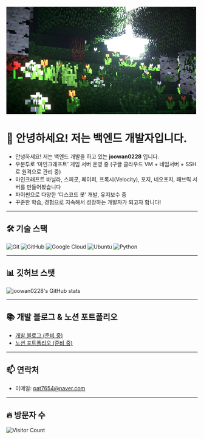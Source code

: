 ![banner](./assets/banner.gif)

# 👋 안녕하세요! 저는 백엔드 개발자입니다.

- 안녕하세요! 저는 백엔드 개발을 하고 있는 **joowan0228** 입니다.
- 우분투로 ‘마인크래프트’ 게임 서버 운영 중 (구글 클라우드 VM + 네임서버 + SSH로 원격으로 관리 중)
- 마인크래프트 바닐라, 스피곳, 페이퍼, 프록시(Velocity), 포지, 네오포지, 패브릭 서버를 만들어봤습니다
- 파이썬으로 다양한 ‘디스코드 봇’ 개발, 유지보수 중
- 꾸준한 학습, 경험으로 지속해서 성장하는 개발자가 되고자 합니다!


---

## 🛠️ 기술 스택

![Git](https://img.shields.io/badge/Git-F05032?style=for-the-badge&logo=git&logoColor=white)
![GitHub](https://img.shields.io/badge/GitHub-181717?style=for-the-badge&logo=github&logoColor=white)
![Google Cloud](https://img.shields.io/badge/Google%20Cloud-4285F4?style=for-the-badge&logo=googlecloud&logoColor=white)
![Ubuntu](https://img.shields.io/badge/Ubuntu-E95420?style=for-the-badge&logo=ubuntu&logoColor=white)
![Python](https://img.shields.io/badge/Python-3776AB?style=for-the-badge&logo=python&logoColor=white)

---


## 📊 깃허브 스탯

![joowan0228's GitHub stats](https://github-readme-stats.vercel.app/api?username=joowan0228&show_icons=true&theme=github_dark)

---

## 📚 개발 블로그 & 노션 포트폴리오

- [개발 블로그 (준비 중)](#)
- [노션 포트폴리오 (준비 중)](#)

---

## 📫 연락처

- 이메일: pat7654@naver.com

---

## 🔥 방문자 수

![Visitor Count](https://komarev.com/ghpvc/?username=joowan0228&style=flat&color=blue)
